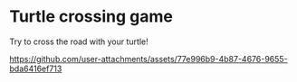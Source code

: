 
# Turtle crossing game
Try to cross the road with your turtle!

https://github.com/user-attachments/assets/77e996b9-4b87-4676-9655-bda6416ef713

